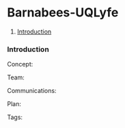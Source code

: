 # Barnabees-UQLyfe

1. [Introduction](#introduction)

### Introduction

Concept:

Team:

Communications:

Plan:

Tags:

